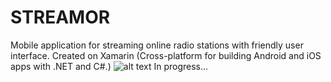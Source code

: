 # STREAMOR
Mobile application for streaming online radio stations with friendly user interface. 
Created on Xamarin (Cross-platform for building Android and iOS apps with .NET and C#.)
![alt text](http://gmkuzmanoff/images/portfolio/streamor.jpg)
In progress...
